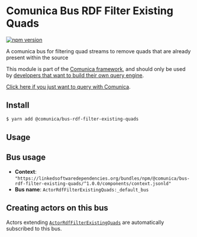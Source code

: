 # Comunica Bus RDF Filter Existing Quads

[![npm version](https://badge.fury.io/js/%40comunica%2Fbus-rdf-filter-existing-quads.svg)](https://www.npmjs.com/package/@comunica/bus-rdf-filter-existing-quads)

A comunica bus for filtering quad streams to remove quads that are already present within the source

This module is part of the [Comunica framework](https://github.com/comunica/comunica),
and should only be used by [developers that want to build their own query engine](https://comunica.dev/docs/modify/).

[Click here if you just want to query with Comunica](https://comunica.dev/docs/query/).

## Install

```bash
$ yarn add @comunica/bus-rdf-filter-existing-quads
```

## Usage

## Bus usage

* **Context**: `"https://linkedsoftwaredependencies.org/bundles/npm/@comunica/bus-rdf-filter-existing-quads/^1.0.0/components/context.jsonld"`
* **Bus name**: `ActorRdfFilterExistingQuads:_default_bus`

## Creating actors on this bus

Actors extending [`ActorRdfFilterExistingQuads`](TODO:jsdoc_url) are automatically subscribed to this bus.
